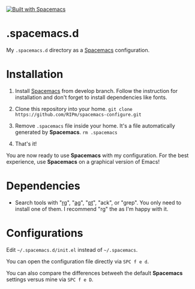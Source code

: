 [![Built with Spacemacs](https://cdn.rawgit.com/syl20bnr/spacemacs/442d025779da2f62fc86c2082703697714db6514/assets/spacemacs-badge.svg)](http://spacemacs.org)

# .spacemacs.d
My `.spacemacs.d` directory as a [Spacemacs](https://github.com/syl20bnr/spacemacs)
configuration.

# Installation
1. Install [Spacemacs](https://github.com/syl20bnr/spacemacs/tree/develop) from
  develop branch. Follow the instruction for installation and don't forget to
  install dependencies like fonts.

2. Clone this repository into your home.
  `git clone https://github.com/RIPm/spacemacs-configure.git`

3. Remove `.spacemacs` file inside your home.
  It's a file automatically generated by **Spacemacs**.
  `rm .spacemacs`

4. That's it!

  You are now ready to use **Spacemacs** with my configuration. For the best
  experience, use **Spacemacs** on a graphical version of Emacs!

# Dependencies
- Search tools with "[rg](https://github.com/BurntSushi/ripgrep)",
  "[ag](https://github.com/ggreer/the_silver_searcher)",
  "[pt](https://github.com/monochromegane/the_platinum_searcher)", "ack", or
  "grep". You only need to install one of them. I recommend "rg" the as I'm
  happy with it.

# Configurations
Edit `~/.spacemacs.d/init.el` instead of `~/.spacemacs`.

You can open the configuration file directly via `SPC f e d`.

You can also compare the differences betweeh the default **Spacemacs** settings
versus mine via `SPC f e D`.
